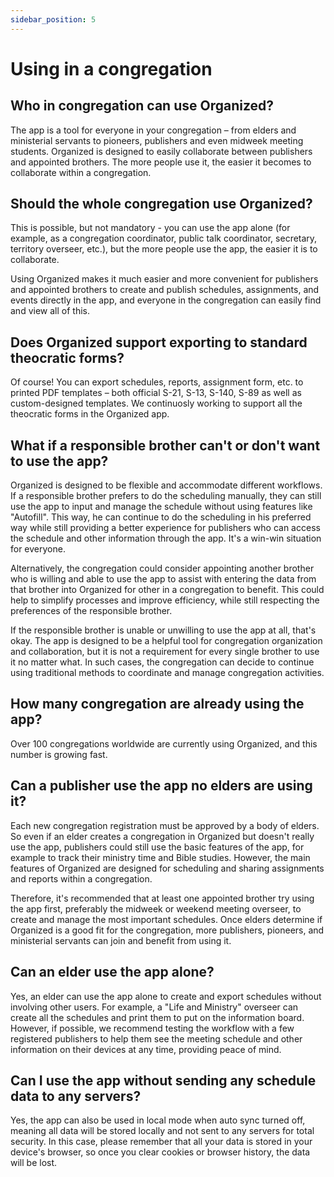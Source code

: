 ```yaml
---
sidebar_position: 5
---
```


# Using in a congregation

## Who in congregation can use Organized?

The app is a tool for everyone in your congregation – from elders and ministerial servants to pioneers, publishers and even midweek meeting students. Organized is designed to easily collaborate between publishers and appointed brothers. The more people use it, the easier it becomes to collaborate within a congregation.

## Should the whole congregation use Organized?

This is possible, but not mandatory - you can use the app alone (for example, as a congregation coordinator, public talk coordinator, secretary, territory overseer, etc.), but the more people use the app, the easier it is to collaborate.

Using Organized makes it much easier and more convenient for publishers and appointed brothers to create and publish schedules, assignments, and events directly in the app, and everyone in the congregation can easily find and view all of this.

## Does Organized support exporting to standard theocratic forms?

Of course! You can export schedules, reports, assignment form, etc. to printed PDF templates – both official S-21, S-13, S-140, S-89 as well as custom-designed templates. We continuosly working to support all the theocratic forms in the Organized app.

## What if a responsible brother can't or don't want to use the app?

Organized is designed to be flexible and accommodate different workflows. If a responsible brother prefers to do the scheduling manually, they can still use the app to input and manage the schedule without using features like "Autofill". This way, he can continue to do the scheduling in his preferred way while still providing a better experience for publishers who can access the schedule and other information through the app. It's a win-win situation for everyone.

Alternatively, the congregation could consider appointing another brother who is willing and able to use the app to assist with entering the data from that brother into Organized for other in a congregation to benefit. This could help to simplify processes and improve efficiency, while still respecting the preferences of the responsible brother.

If the responsible brother is unable or unwilling to use the app at all, that's okay. The app is designed to be a helpful tool for congregation organization and collaboration, but it is not a requirement for every single brother to use it no matter what. In such cases, the congregation can decide to continue using traditional methods to coordinate and manage congregation activities. 

## How many congregation are already using the app?

Over 100 congregations worldwide are currently using Organized, and this number is growing fast.

## Can a publisher use the app no elders are using it?

Each new congregation registration must be approved by a body of elders. So even if an elder creates a congregation in Organized but doesn't really use the app, publishers could still use the basic features of the app, for example to track their ministry time and Bible studies. However, the main features of Organized are designed for scheduling and sharing assignments and reports within a congregation. 

Therefore, it's recommended that at least one appointed brother try using the app first, preferably the midweek or weekend meeting overseer, to create and manage the most important schedules. Once elders determine if Organized is a good fit for the congregation, more publishers, pioneers, and ministerial servants can join and benefit from using it.

## Can an elder use the app alone?

Yes, an elder can use the app alone to create and export schedules without involving other users. For example, a "Life and Ministry" overseer can create all the schedules and print them to put on the information board. However, if possible, we recommend testing the workflow with a few registered publishers to help them see the meeting schedule and other information on their devices at any time, providing peace of mind.

## Can I use the app without sending any schedule data to any servers?

Yes, the app can also be used in local mode when auto sync turned off, meaning all data will be stored locally and not sent to any servers for total security. In this case, please remember that all your data is stored in your device's browser, so once you clear cookies or browser history, the data will be lost.